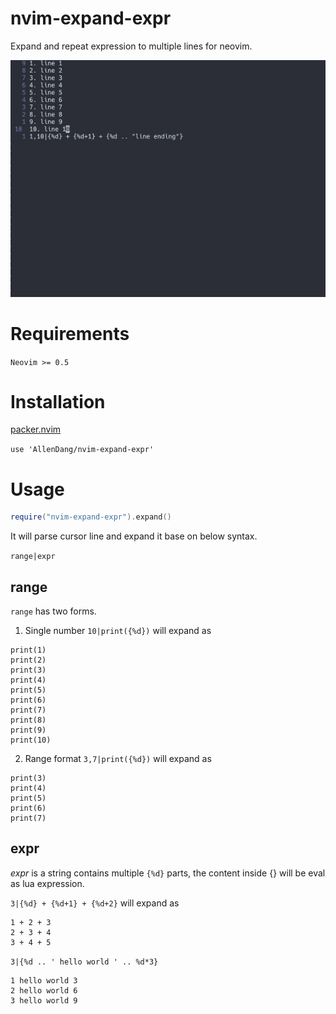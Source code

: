 # nvim-expand-expr

Expand and repeat expression to multiple lines for neovim.

![demo.gif!](https://github.com/AllenDang/nvim-expand-expr/blob/main/demo.gif)

# Requirements

`Neovim >= 0.5`

# Installation

[packer.nvim](https://github.com/wbthomason/packer.nvim)

`use 'AllenDang/nvim-expand-expr'`

# Usage

```lua
require("nvim-expand-expr").expand()
```

It will parse cursor line and expand it base on below syntax.

`range|expr`

## range

`range` has two forms.

1. Single number
   `10|print({%d})` will expand as

```
print(1)
print(2)
print(3)
print(4)
print(5)
print(6)
print(7)
print(8)
print(9)
print(10)
```

2. Range format
   `3,7|print({%d})` will expand as

```
print(3)
print(4)
print(5)
print(6)
print(7)
```

## expr

_expr_ is a string contains multiple `{%d}` parts, the content inside {} will be eval as lua expression.

`3|{%d} + {%d+1} + {%d+2}` will expand as

```
1 + 2 + 3
2 + 3 + 4
3 + 4 + 5
```

`3|{%d .. ' hello world ' .. %d*3}`

```
1 hello world 3
2 hello world 6
3 hello world 9
```
